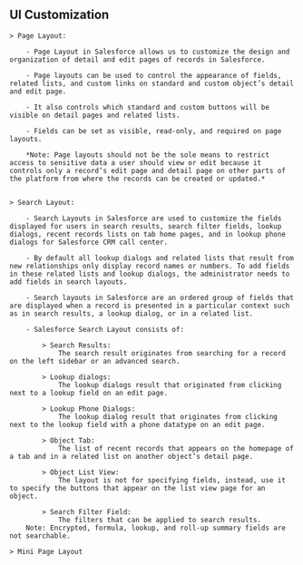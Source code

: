 ## UI Customization

    > Page Layout: 

        - Page Layout in Salesforce allows us to customize the design and organization of detail and edit pages of records in Salesforce.

        - Page layouts can be used to control the appearance of fields, related lists, and custom links on standard and custom object’s detail and edit page. 
        
        - It also controls which standard and custom buttons will be visible on detail pages and related lists.

        - Fields can be set as visible, read-only, and required on page layouts.

        *Note: Page layouts should not be the sole means to restrict access to sensitive data a user should view or edit because it controls only a record’s edit page and detail page on other parts of the platform from where the records can be created or updated.* 


    > Search Layout: 

        - Search Layouts in Salesforce are used to customize the fields displayed for users in search results, search filter fields, lookup dialogs, recent records lists on tab home pages, and in lookup phone dialogs for Salesforce CRM call center.

        - By default all lookup dialogs and related lists that result from new relationships only display record names or numbers. To add fields in these related lists and lookup dialogs, the administrator needs to add fields in search layouts.

        - Search layouts in Salesforce are an ordered group of fields that are displayed when a record is presented in a particular context such as in search results, a lookup dialog, or in a related list.

        - Salesforce Search Layout consists of:
            
            > Search Results:
                The search result originates from searching for a record on the left sidebar or an advanced search.

            > Lookup dialogs:
                The lookup dialogs result that originated from clicking next to a lookup field on an edit page.

            > Lookup Phone Dialogs:
                The lookup dialog result that originates from clicking next to the lookup field with a phone datatype on an edit page.

            > Object Tab:
                The list of recent records that appears on the homepage of a tab and in a related list on another object’s detail page.

            > Object List View:
                The layout is not for specifying fields, instead, use it to specify the buttons that appear on the list view page for an object.

            > Search Filter Field:
                The filters that can be applied to search results.
        Note: Encrypted, formula, lookup, and roll-up summary fields are not searchable.

    > Mini Page Layout